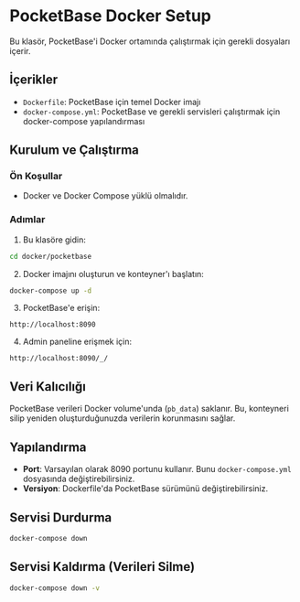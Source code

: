 # PocketBase Docker Setup

Bu klasör, PocketBase'i Docker ortamında çalıştırmak için gerekli dosyaları içerir.

## İçerikler

- `Dockerfile`: PocketBase için temel Docker imajı
- `docker-compose.yml`: PocketBase ve gerekli servisleri çalıştırmak için docker-compose yapılandırması

## Kurulum ve Çalıştırma

### Ön Koşullar

- Docker ve Docker Compose yüklü olmalıdır.

### Adımlar

1. Bu klasöre gidin:

```bash
cd docker/pocketbase
```

2. Docker imajını oluşturun ve konteyner'ı başlatın:

```bash
docker-compose up -d
```

3. PocketBase'e erişin:

```
http://localhost:8090
```

4. Admin paneline erişmek için:

```
http://localhost:8090/_/
```

## Veri Kalıcılığı

PocketBase verileri Docker volume'unda (`pb_data`) saklanır. Bu, konteyneri silip yeniden oluşturduğunuzda verilerin korunmasını sağlar.

## Yapılandırma

- **Port**: Varsayılan olarak 8090 portunu kullanır. Bunu `docker-compose.yml` dosyasında değiştirebilirsiniz.
- **Versiyon**: Dockerfile'da PocketBase sürümünü değiştirebilirsiniz.

## Servisi Durdurma

```bash
docker-compose down
```

## Servisi Kaldırma (Verileri Silme)

```bash
docker-compose down -v
``` 